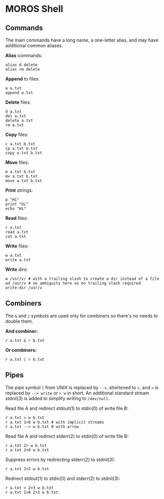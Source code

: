 # MOROS Shell

## Commands

The main commands have a long name, a one-letter alias, and may have
additional common aliases.

**Alias** commands:

```
alias d delete
alias rm delete
```

**Append** to files:

```
a a.txt
append a.txt
```

**Delete** files:

```
d a.txt
del a.txt
delete a.txt
rm a.txt
```

**Copy** files:

```
c a.txt b.txt
cp a.txt b.txt
copy a.txt b.txt
```

**Move** files:

```
m a.txt b.txt
mv a.txt b.txt
move a.txt b.txt
```

**Print** strings:

```
p "Hi"
print "Hi"
echo "Hi"
```

**Read** files:

```
r a.txt
read a.txt
cat a.txt
```

**Write** files:

```
w a.txt
write a.txt
```

**Write** dirs:

```
w /usr/v/ # with a trailing slash to create a dir instead of a file
wd /usr/v # no ambiguity here so no trailing slash required
write-dir /usr/v
```

## Combiners

The `&` and `|` symbols are used only for combiners so there's no needs to
double them.

**And combiner:**

```
r a.txt & r b.txt
```

**Or combiners:**

```
r a.txt | r b.txt
```

## Pipes

The pipe symbol `|` from UNIX is replaced by `-->`, shortened to `>`, and `>`
is replaced by `--> write` or `> w` in short. An additional standard stream
stdnil(3) is added to simplify writing to `/dev/null`.

Read file A and redirect stdout(1) to stdin(0) of write file B:

```
r a.txt > w b.txt
r a.txt 1>0 w b.txt # with implicit streams
r a.txt --> w b.txt # with arrow
```

Read file A and redirect stderr(2) to stdin(0) of write file B:

```
r a.txt 2> w b.txt
r a.txt 2>0 w b.txt
```

Suppress errors by redirecting stderr(2) to stdnil(3):

```
r a.txt 2>3 w b.txt
```

Redirect stdout(1) to stdin(0) and stderr(2) to stdnil(3):

```
r a.txt > 2>3 w b.txt
r a.txt 1>0 2>3 w b.txt
```
